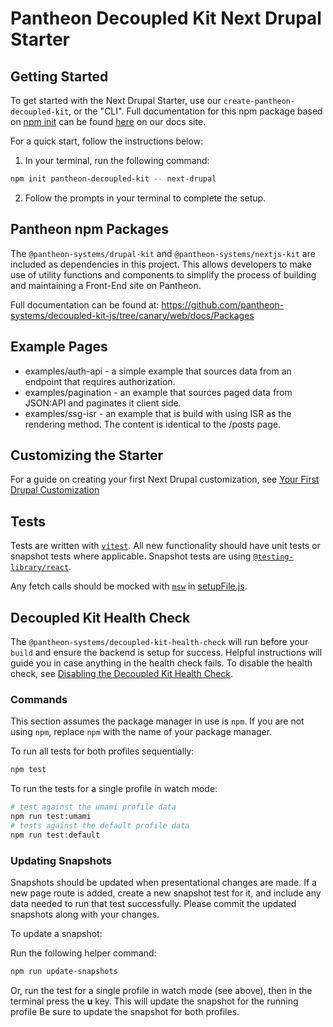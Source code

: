 # Pantheon Decoupled Kit Next Drupal Starter

## Getting Started

To get started with the Next Drupal Starter, use our
`create-pantheon-decoupled-kit`, or the "CLI". Full documentation for this npm
package based on [npm init](https://docs.npmjs.com/cli/v8/commands/npm-init) can
be found
[here](https://decoupledkit.pantheon.io/docs/frontend-starters/using-the-cli) on
our docs site.

For a quick start, follow the instructions below:

1. In your terminal, run the following command:

```bash
npm init pantheon-decoupled-kit -- next-drupal
```

2. Follow the prompts in your terminal to complete the setup.

## Pantheon npm Packages

The `@pantheon-systems/drupal-kit` and `@pantheon-systems/nextjs-kit` are
included as dependencies in this project. This allows developers to make use of
utility functions and components to simplify the process of building and
maintaining a Front-End site on Pantheon.

Full documentation can be found at:
https://github.com/pantheon-systems/decoupled-kit-js/tree/canary/web/docs/Packages

## Example Pages

- examples/auth-api - a simple example that sources data from an endpoint that
  requires authorization.
- examples/pagination - an example that sources paged data from JSON:API and
  paginates it client side.
- examples/ssg-isr - an example that is build with using ISR as the rendering
  method. The content is identical to the /posts page.

## Customizing the Starter

For a guide on creating your first Next Drupal customization, see
[Your First Drupal Customization](https://github.com/pantheon-systems/decoupled-kit-js/blob/canary/web/docs/Frontend%20Starters/Next.js/Next.js%20%2B%20Drupal/your-first-customization.md)

## Tests

Tests are written with [`vitest`](https://vitest.dev/). All new functionality
should have unit tests or snapshot tests where applicable. Snapshot tests are
using
[`@testing-library/react`](https://testing-library.com/docs/react-testing-library/intro/).

Any fetch calls should be mocked with
[`msw`](https://mswjs.io/docs/basics/request-matching) in
[setupFile.js](./__tests__/setupFile.js).

## Decoupled Kit Health Check

The `@pantheon-systems/decoupled-kit-health-check` will run before your `build`
and ensure the backend is setup for success. Helpful instructions will guide you
in case anything in the health check fails. To disable the health check, see
[Disabling the Decoupled Kit Health Check](https://live-decoupled-kit-docs.appa.pantheon.site/docs/frontend-starters/nextjs/nextjs-drupal/troubleshooting#disabling-the-decoupled-kit-health-check).

### Commands

This section assumes the package manager in use is `npm`. If you are not using
`npm`, replace `npm` with the name of your package manager.

To run all tests for both profiles sequentially:

```bash
npm test
```

To run the tests for a single profile in watch mode:

```bash
# test against the umami profile data
npm run test:umami
# tests against the default profile data
npm run test:default
```

### Updating Snapshots

Snapshots should be updated when presentational changes are made. If a new page
route is added, create a new snapshot test for it, and include any data needed
to run that test successfully. Please commit the updated snapshots along with
your changes.

To update a snapshot:

Run the following helper command:

```bash
npm run update-snapshots
```

Or, run the test for a single profile in watch mode (see above), then in the
terminal press the **u** key. This will update the snapshot for the running
profile Be sure to update the snapshot for both profiles.
